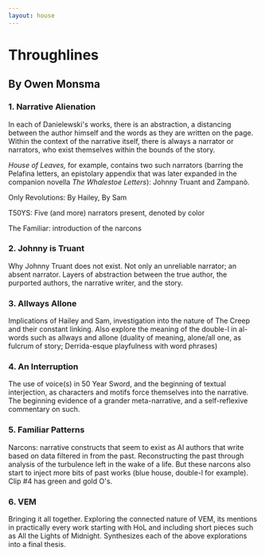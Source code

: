 ```yaml
---
layout: house
---
```

# Throughlines

## By Owen Monsma

### 1. Narrative Alienation

In each of Danielewski's works, there is an abstraction, a distancing between the author himself and the words as they are written on the page. Within the context of the narrative itself, there is always a narrator or narrators, who exist themselves within the bounds of the story.

*House of Leaves,* for example, contains two such narrators (barring the Pelafina letters, an epistolary appendix that was later expanded in the companion novella *The Whalestoe Letters*): Johnny Truant and Zampanò.

Only Revolutions: By Hailey, By Sam

T50YS: Five (and more) narrators present, denoted by color

The Familiar: introduction of the narcons

### 2. Johnny is Truant

Why Johnny Truant does not exist. Not only an unreliable narrator; an absent narrator. Layers of abstraction between the true author, the purported authors, the narrative writer, and the story.

### 3. Allways Allone

Implications of Hailey and Sam, investigation into the nature of The Creep and their constant linking. Also explore the meaning of the double-l in al- words such as allways and allone (duality of meaning, alone/all one, as fulcrum of story; Derrida-esque playfulness with word phrases)

### 4. An Interruption

The use of voice(s) in 50 Year Sword, and the beginning of textual interjection, as characters and motifs force themselves into the narrative. The beginning evidence of a grander meta-narrative, and a self-reflexive commentary on such.

### 5. Familiar Patterns

Narcons: narrative constructs that seem to exist as AI authors that write based on data filtered in from the past. Reconstructing the past through analysis of the turbulence left in the wake of a life. But these narcons also start to inject more bits of past works (blue house, double-l for example). Clip #4 has green and gold O's.

### 6. VEM

Bringing it all together. Exploring the connected nature of VEM, its mentions in practically every work starting with HoL and including short pieces such as All the Lights of Midnight. Synthesizes each of the above explorations into a final thesis.
